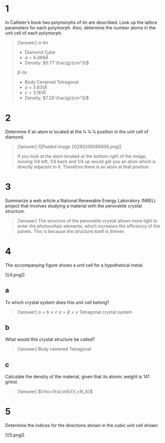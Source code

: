 # 1

In Callister’s book two polymorphs of tin are described. Look up the lattice parameters for each polymorph. Also, determine the number atoms in the unit cell of each polymorph.

> [!answer]
> $\alpha$-tin
> - Diamond Cube
> - $a=6.489Å$
> - Density: $5.77 \frac{g}{cm^3}$
> 
> $\beta$-tin
> - Body Centered Tetragonal
> - $a=5.831Å$
> - $c=3.181Å$
> - Density: $7.29 \frac{g}{cm^3}$

# 2

Determine if an atom is located at the 1⁄4 1⁄4 1⁄4 position in the unit cell of diamond.

> [!answer]
> ![[Pasted image 20240206085606.png]]
> 
> If you look at the atom located at the bottom right of the image, moving 1/4 left, 1/4 back and 1/4 up would get you an atom which is directly adjacent to it. Therefore there is an atom at that position.

# 3

Summarize a web article a National Renewable Energy Laboratory (NREL) project that involves studying a material with the perovskite crystal structure.

> [!answer]
> The structure of the perovskite crystal allows more light to enter the photovoltaic elements, which increases the efficiency of the panels. This is because the structure itself is thinner.

# 4

The accompanying figure shows a unit cell for a hypothetical metal.

![[4.png]]

## a

To which crystal system does this unit cell belong?

> [!answer]
> $a=b\not=c$
> $\alpha=\beta=\gamma$
> Tetragonal crystal system

## b

What would this crystal structure be called?

> [!answer]
> Body centered Tetragonal

## c

Calculate the density of the material, given that its atomic weight is 141 g/mol.

> [!answer]
> $\rho=\frac{nA}{V_cN_A}$

# 5

Determine the indices for the directions shown in the cubic unit cell shown

![[5.png]]
